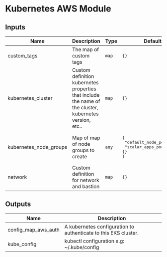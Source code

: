 # Kubernetes AWS Module

## Inputs

| Name | Description | Type | Default | Required |
|------|-------------|------|---------|:--------:|
| custom_tags | The map of custom tags | `map` | `{}` | no |
| kubernetes_cluster | Custom definition kubernetes properties that include the name of the cluster, kubernetes version, etc.. | `map` | `{}` | no |
| kubernetes_node_groups | Map of map of node groups to create | `any` | <pre>{<br>  "default_node_pool": {},<br>  "scalar_apps_pool": {}<br>}</pre> | no |
| network | Custom definition for network and bastion | `map` | `{}` | no |

## Outputs

| Name | Description |
|------|-------------|
| config_map_aws_auth | A kubernetes configuration to authenticate to this EKS cluster. |
| kube_config | kubectl configuration e.g: ~/.kube/config |
